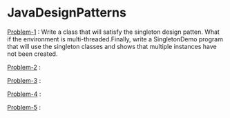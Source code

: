 # JavaDesignPatterns

[Problem-1](https://github.com/azizurice/JavaTutorials/tree/master/JavaDesignPatterns/src/com/letscodes/dp/creational/singleton) : Write a class that will satisfy the singleton design patten. What if the environment is multi-threaded.Finally, write a SingletonDemo program that will use the singleton classes and shows that multiple instances have not been created.  

[Problem-2]() :

[Problem-3]() :

[Problem-4]() :

[Problem-5]() :
